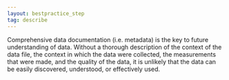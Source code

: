 ```yaml
---
layout: bestpractice_step
tag: describe
---
```


Comprehensive data documentation (i.e. metadata) is the key to future understanding of data. Without a thorough description of the context of the data file, the context in which the data were collected, the measurements that were made, and the quality of the data, it is unlikely that the data can be easily discovered, understood, or effectively used.
